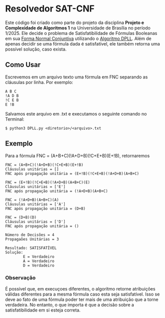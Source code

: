# Resolvedor SAT-CNF
Este código foi criado como parte do projeto da disciplina **Projeto e Complexidade de Algoritmos 1** na Universidade de Brasília no período 1/2025. Ele decide o problema de Satisfatibilidade de Fórmulas Booleanas em sua [Forma Normal Conjuntiva](https://en.wikipedia.org/wiki/Conjunctive_normal_form) utilizando o [Algoritmo DPLL](https://en.wikipedia.org/wiki/DPLL_algorithm). Além de apenas decidir se uma fórmula dada é satisfatível, ele também retorna uma possível solução, caso exista.

## Como Usar
Escrevemos em um arquivo texto uma fórmula em FNC separando as cláusulas por linha. Por exemplo:
```
A B C
!A D B
!C E B
E !B
```
Salvamos este arquivo em .txt e executamos o seguinte comando no Terminal:

```
$ python3 DPLL.py <diretorio>/<arquivo>.txt
```

## Exemplo

Para a fórmula FNC = (A+B+C)(!A+D+B)(!C+E+B)(E+!B), retornaremos

```
FNC = (A+B+C)(!A+D+B)(!C+E+B)(E+!B)
Cláusulas unitárias = []
FNC após propagação unitária = (E+!B)(!C+E+B)(!A+D+B)(A+B+C)

FNC = (E+!B)(!C+E+B)(!A+D+B)(A+B+C)(E)
Cláusulas unitárias = ['E']
FNC após propagação unitária = (!A+D+B)(A+B+C)

FNC = (!A+D+B)(A+B+C)(A)
Cláusulas unitárias = ['A']
FNC após propagação unitária = (D+B)

FNC = (D+B)(D)
Cláusulas unitárias = ['D']
FNC após propagação unitária = ()

Número de Decisões = 4
Propagaões Unitárias = 3

Resultado: SATISFATÍVEL
Solução:
		E = Verdadeiro
		A = Verdadeiro
		D = Verdadeiro
```

### Observação
É possível que, em execuçoes diferentes, o algoritmo retorne atribuições válidas diferentes para a mesma fórmula caso esta seja satisfatível. Isso se deve ao fato de uma fórmula poder ter mais de uma atribuição que a torne verdadeira. No entanto, o que importa é que a decisão sobre a satisfatibilidade em si esteja correta.
